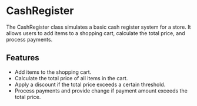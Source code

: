 # CashRegister

The CashRegister class simulates a basic cash register system for a store. It allows users to add items to a shopping cart, calculate the total price, and process payments.

## Features

- Add items to the shopping cart.
- Calculate the total price of all items in the cart.
- Apply a discount if the total price exceeds a certain threshold.
- Process payments and provide change if payment amount exceeds the total price.
